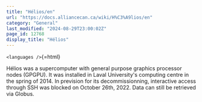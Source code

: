 ```yaml
---
title: "Hélios/en"
url: "https://docs.alliancecan.ca/wiki/H%C3%A9lios/en"
category: "General"
last_modified: "2024-08-29T23:00:02Z"
page_id: 12768
display_title: "Hélios"
---
```


`<languages />`{=html}

Hélios was a supercomputer with general purpose graphics processor nodes (GPGPU). It was installed in Laval University\'s computing centre in the spring of 2014. In prevision for its decommissionning, interactive access through SSH was blocked on October 26th, 2022. Data can still be retrieved via Globus.
